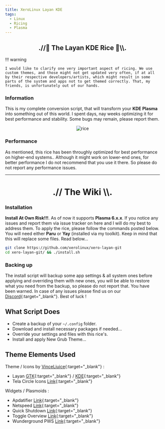 ```yaml
---
title: XeroLinux Layan KDE
tags:
  - Linux
  - Ricing
  - Plasma
---
```


<h2 align="center">.//🎨 The Layan KDE Rice 🎨\\.</h2>

!!! warning

    I would like to clarify one very important aspect of ricing. We use custom themes, and those might not get updated very often, if at all by their respective developers/artists, which might result in some parts of the system and apps not to get themed correctly. That, my friends, is unfortunately out of our hands.

### Information

This is my complete conversion script, that will transform your **KDE Plasma** into something out of this world. I spent days, nay weeks optimizing it for best performance and stability. Some bugs may remain, please report them.

<p align="center">
    <img src="https://i.imgur.com/VA2tycb.jpeg" alt="rice">
</p>

### Performance

As mentioned, this rice has been throughly optimized for best performance on higher-end systems.. Although it might work on lower-end ones, for better performance I do not recommend that you use it there. So please do not report any performance issues.

---

<h1 align="center">.// The Wiki \\.</h1>

### Installation

**Install At Own Risk!!!**. As of now it supports **Plasma 6.x.x**. If you notice any issues and report them via issue tracker on here and I will do my best to address them. To apply the rice, please follow the commands posted below. You will need either **Paru** or **Yay** (installed via my toolkit). Keep in mind that this will replace some files. Read below...

```Bash
git clone https://github.com/xerolinux/xero-layan-git
cd xero-layan-git/ && ./install.sh
```

### Backing up

The install script will backup some app settings & all system ones before applying and overriding them with new ones, you will be able to restore what you need from the backup, so please do not report that. You have been warned. In case of any issues please find us on our [Discord](https://discord.gg/5sqxTSuKZu){:target="_blank"}. Best of luck !

## What Script Does

- Create a backup of your `~/.config` folder.
- Download and install necessary packages if needed...
- Override your settings and files with this rice's.
- Install and apply New Grub Theme...

## Theme Elements Used

Theme / Icons by [VinceLiuice](https://github.com/vinceliuice){:target="_blank"} :

- Layan [GTK](https://github.com/vinceliuice/Layan-gtk-theme){:target="_blank"} / [KDE](https://github.com/vinceliuice/Layan-kde){:target="_blank"}
- Tela Circle Icons [Link](https://github.com/vinceliuice/Tela-circle-icon-theme){:target="_blank"}

Widgets / Plasmoids :

- Apdatifier [Link](https://store.kde.org/p/2135796){:target="_blank"}
- Netspeed [Link](https://store.kde.org/p/2136505){:target="_blank"}
- Quick Shutdown [Link](https://store.kde.org/p/1288430){:target="_blank"}
- Toggle Overview [Link](https://store.kde.org/p/2132554){:target="_blank"}
- Wunderground PWS [Link](https://store.kde.org/p/2135799){:target="_blank"}
